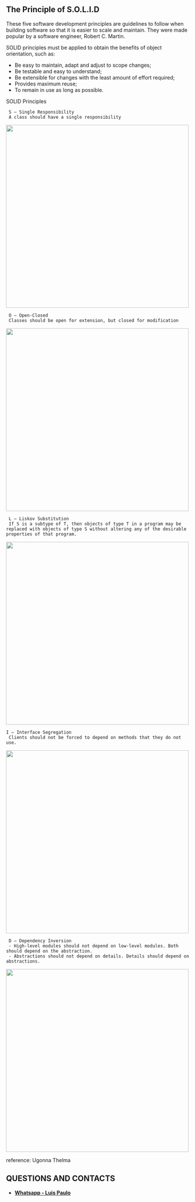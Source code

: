 ## The Principle of S.O.L.I.D

These five software development principles are guidelines to follow when building software so that it is easier to scale and maintain. They were made popular by a software engineer, Robert C. Martin.

SOLID principles must be applied to obtain the benefits of object orientation, such as:

* Be easy to maintain, adapt and adjust to scope changes;
* Be testable and easy to understand;
* Be extensible for changes with the least amount of effort required;
* Provides maximum reuse;
* To remain in use as long as possible.

SOLID Principles

```
 S — Single Responsibility
 A class should have a single responsibility
```
<p align="left"><a href="https://laravel.com" target="_blank"><img src="https://miro.medium.com/max/1400/1*P3oONz9Da3Tc1w97fMV73Q.png" width="500"></a></p>
</p>

```
 O — Open-Closed
 Classes should be open for extension, but closed for modification
```
<p align="left"><a href="https://laravel.com" target="_blank"><img src="https://miro.medium.com/max/1400/1*0MtFBmm6L2WVM04qCJOZPQ.png" width="500"></a></p>
</p>

```
 L — Liskov Substitution
 If S is a subtype of T, then objects of type T in a program may be replaced with objects of type S without altering any of the desirable properties of that program.
```
<p align="left"><a href="https://laravel.com" target="_blank"><img src="https://miro.medium.com/max/1400/1*yKk2XKJaCLNlDxQMx1r55Q.png" width="500"></a></p>
</p>

```
I — Interface Segregation
 Clients should not be forced to depend on methods that they do not use.
```
<p align="left"><a href="https://laravel.com" target="_blank"><img src="https://miro.medium.com/max/1400/1*2hmyR9L43Vm64MYxj4Y89w.png" width="500"></a></p>
</p>

```
 D — Dependency Inversion
 - High-level modules should not depend on low-level modules. Both should depend on the abstraction.
 - Abstractions should not depend on details. Details should depend on abstractions.
```
<p align="left"><a href="https://laravel.com" target="_blank"><img src="https://miro.medium.com/max/1400/1*Qk8tDmjQlyvwKxNTfXIo0Q.png" width="500"></a></p>
</p>

reference: Ugonna Thelma

## QUESTIONS AND CONTACTS
- **[Whatsapp - Luis Paulo ](https://api.whatsapp.com/send?phone=5561982481004)**
